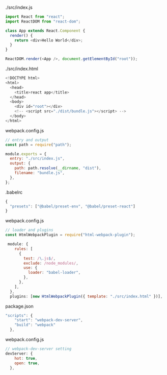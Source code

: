 ./src/index.js

```javascript
import React from "react";
import ReactDOM from "react-dom";

class App extends React.Component {
  render() {
    return <div>Hello World</div>;
  }
}

ReactDOM.render(<App />, document.getElementById("root"));
```

./src/index.html

```javascript
<!DOCTYPE html>
<html>
  <head>
    <title>react app</title>
  </head>
  <body>
    <div id="root"></div>
    <!-- <script src="./dist/bundle.js"></script> -->
  </body>
</html>

```

webpack.config.js

```javascript
// entry and output
const path = require("path");

module.exports = {
  entry: "./src/index.js",
  output: {
    path: path.resolve(__dirname, "dist"),
    filename: "bundle.js",
  },
};
```

.babelrc

```javascript
{
  "presets": ["@babel/preset-env", "@babel/preset-react"]
}
```

webpack.config.js

```javascript
// loader and plugins
const HtmlWebpackPlugin = require("html-webpack-plugin");

 module: {
    rules: [
      {
        test: /\.js$/,
        exclude: /node_modules/,
        use: {
          loader: "babel-loader",
        },
      },
    ],
  },
  plugins: [new HtmlWebpackPlugin({ template: "./src/index.html" })],
```

package.json

```javascript
"scripts": {
    "start": "webpack-dev-server",
    "build": "webpack"
  },
```

webpack.config.js

```javascript
// webpack-dev-server setting
devServer: {
    hot: true,
    open: true,
  },
```
